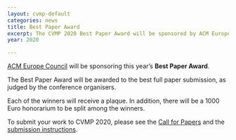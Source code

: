 ```yaml
---
layout: cvmp-default
categories: news
title: Best Paper Award
excerpt: The CVMP 2020 Best Paper Award will be sponsored by ACM Europe Council.
year: 2020

---
```


[ACM Europe Council](http://europe.acm.org/) will be sponsoring this year’s __Best Paper Award__.

The Best Paper Award will be awarded to the best full paper submission, as judged by the conference organisers.

Each of the winners will receive a plaque.
In addition, there will be a 1000 Euro honorarium to be split among the winners.

To submit your work to CVMP 2020, please see the [Call for Papers]({{site.baseurl}}/2020/call-for-submissions/) and the [submission instructions]({{site.baseurl}}/2020/submission-instructions/).
